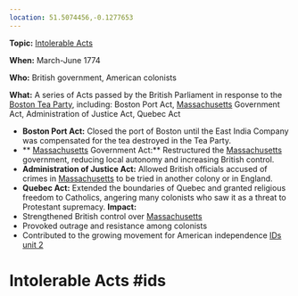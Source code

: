 ```yaml
---
location: 51.5074456,-0.1277653
---
```

**Topic:** [Intolerable Acts](./../intolerable-acts/)

**When:** March-June 1774

**Who:** British government, American colonists

**What:** A series of Acts passed by the British Parliament in response to the [Boston Tea Party](./../boston-tea-party/), including: Boston Port Act, [Massachusetts](./../massachusetts/) Government Act, Administration of Justice Act, Quebec Act
* **Boston Port Act:** Closed the port of Boston until the East India Company was compensated for the tea destroyed in the Tea Party.
* ** [Massachusetts](./../massachusetts/) Government Act:** Restructured the [Massachusetts](./../massachusetts/) government, reducing local autonomy and increasing British control.
* **Administration of Justice Act:** Allowed British officials accused of crimes in [Massachusetts](./../massachusetts/) to be tried in another colony or in England.
* **Quebec Act:** Extended the boundaries of Quebec and granted religious freedom to Catholics, angering many colonists who saw it as a threat to Protestant supremacy.
**Impact:**
* Strengthened British control over [Massachusetts](./../massachusetts/)
* Provoked outrage and resistance among colonists
* Contributed to the growing movement for American independence
 [IDs unit 2](./../ids-unit-2/)
# Intolerable Acts #ids